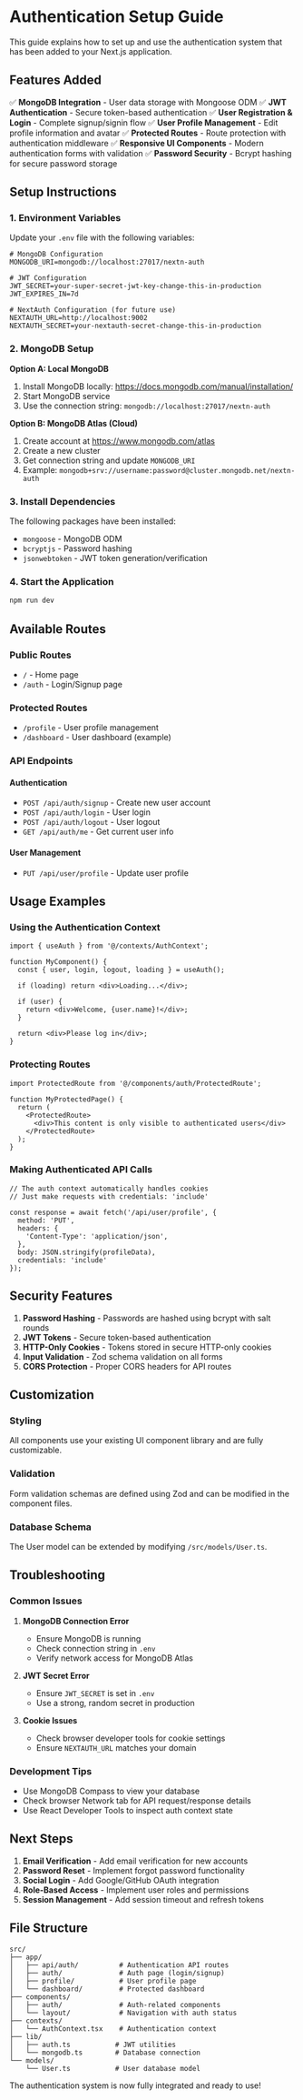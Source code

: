# Authentication Setup Guide

This guide explains how to set up and use the authentication system that has been added to your Next.js application.

## Features Added

✅ **MongoDB Integration** - User data storage with Mongoose ODM
✅ **JWT Authentication** - Secure token-based authentication
✅ **User Registration & Login** - Complete signup/signin flow
✅ **User Profile Management** - Edit profile information and avatar
✅ **Protected Routes** - Route protection with authentication middleware
✅ **Responsive UI Components** - Modern authentication forms with validation
✅ **Password Security** - Bcrypt hashing for secure password storage

## Setup Instructions

### 1. Environment Variables

Update your `.env` file with the following variables:

```env
# MongoDB Configuration
MONGODB_URI=mongodb://localhost:27017/nextn-auth

# JWT Configuration
JWT_SECRET=your-super-secret-jwt-key-change-this-in-production
JWT_EXPIRES_IN=7d

# NextAuth Configuration (for future use)
NEXTAUTH_URL=http://localhost:9002
NEXTAUTH_SECRET=your-nextauth-secret-change-this-in-production
```

### 2. MongoDB Setup

**Option A: Local MongoDB**
1. Install MongoDB locally: https://docs.mongodb.com/manual/installation/
2. Start MongoDB service
3. Use the connection string: `mongodb://localhost:27017/nextn-auth`

**Option B: MongoDB Atlas (Cloud)**
1. Create account at https://www.mongodb.com/atlas
2. Create a new cluster
3. Get connection string and update `MONGODB_URI`
4. Example: `mongodb+srv://username:password@cluster.mongodb.net/nextn-auth`

### 3. Install Dependencies

The following packages have been installed:
- `mongoose` - MongoDB ODM
- `bcryptjs` - Password hashing
- `jsonwebtoken` - JWT token generation/verification

### 4. Start the Application

```bash
npm run dev
```

## Available Routes

### Public Routes
- `/` - Home page
- `/auth` - Login/Signup page

### Protected Routes
- `/profile` - User profile management
- `/dashboard` - User dashboard (example)

### API Endpoints

#### Authentication
- `POST /api/auth/signup` - Create new user account
- `POST /api/auth/login` - User login
- `POST /api/auth/logout` - User logout
- `GET /api/auth/me` - Get current user info

#### User Management
- `PUT /api/user/profile` - Update user profile

## Usage Examples

### Using the Authentication Context

```tsx
import { useAuth } from '@/contexts/AuthContext';

function MyComponent() {
  const { user, login, logout, loading } = useAuth();

  if (loading) return <div>Loading...</div>;
  
  if (user) {
    return <div>Welcome, {user.name}!</div>;
  }
  
  return <div>Please log in</div>;
}
```

### Protecting Routes

```tsx
import ProtectedRoute from '@/components/auth/ProtectedRoute';

function MyProtectedPage() {
  return (
    <ProtectedRoute>
      <div>This content is only visible to authenticated users</div>
    </ProtectedRoute>
  );
}
```

### Making Authenticated API Calls

```tsx
// The auth context automatically handles cookies
// Just make requests with credentials: 'include'

const response = await fetch('/api/user/profile', {
  method: 'PUT',
  headers: {
    'Content-Type': 'application/json',
  },
  body: JSON.stringify(profileData),
  credentials: 'include'
});
```

## Security Features

1. **Password Hashing** - Passwords are hashed using bcrypt with salt rounds
2. **JWT Tokens** - Secure token-based authentication
3. **HTTP-Only Cookies** - Tokens stored in secure HTTP-only cookies
4. **Input Validation** - Zod schema validation on all forms
5. **CORS Protection** - Proper CORS headers for API routes

## Customization

### Styling
All components use your existing UI component library and are fully customizable.

### Validation
Form validation schemas are defined using Zod and can be modified in the component files.

### Database Schema
The User model can be extended by modifying `/src/models/User.ts`.

## Troubleshooting

### Common Issues

1. **MongoDB Connection Error**
   - Ensure MongoDB is running
   - Check connection string in `.env`
   - Verify network access for MongoDB Atlas

2. **JWT Secret Error**
   - Ensure `JWT_SECRET` is set in `.env`
   - Use a strong, random secret in production

3. **Cookie Issues**
   - Check browser developer tools for cookie settings
   - Ensure `NEXTAUTH_URL` matches your domain

### Development Tips

- Use MongoDB Compass to view your database
- Check browser Network tab for API request/response details
- Use React Developer Tools to inspect auth context state

## Next Steps

1. **Email Verification** - Add email verification for new accounts
2. **Password Reset** - Implement forgot password functionality
3. **Social Login** - Add Google/GitHub OAuth integration
4. **Role-Based Access** - Implement user roles and permissions
5. **Session Management** - Add session timeout and refresh tokens

## File Structure

```
src/
├── app/
│   ├── api/auth/          # Authentication API routes
│   ├── auth/              # Auth page (login/signup)
│   ├── profile/           # User profile page
│   └── dashboard/         # Protected dashboard
├── components/
│   ├── auth/              # Auth-related components
│   └── layout/            # Navigation with auth status
├── contexts/
│   └── AuthContext.tsx    # Authentication context
├── lib/
│   ├── auth.ts           # JWT utilities
│   └── mongodb.ts        # Database connection
└── models/
    └── User.ts           # User database model
```

The authentication system is now fully integrated and ready to use!